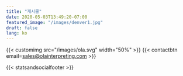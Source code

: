```yaml
---
title: "게시물"
date: 2020-05-03T13:49:20-07:00
featured_image: "/images/denver1.jpg"
draft: false
lang: ko
---
```


{{< customimg src="/images/ola.svg" width="50%" >}}
{{< contactbtn email=sales@olainterpreting.com >}}

{{< statsandsocialfooter >}}
